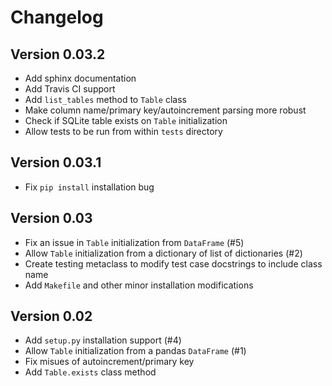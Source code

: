 # Changelog

## Version 0.03.2

* Add sphinx documentation
* Add Travis CI support
* Add `list_tables` method to `Table` class
* Make column name/primary key/autoincrement parsing more robust
* Check if SQLite table exists on `Table` initialization
* Allow tests to be run from within `tests` directory

## Version 0.03.1

* Fix `pip install` installation bug

## Version 0.03

* Fix an issue in `Table` initialization from `DataFrame` (#5)
* Allow `Table` initialization from a dictionary of list of
  dictionaries (#2)
* Create testing metaclass to modify test case docstrings to include
  class name
* Add `Makefile` and other minor installation modifications

## Version 0.02

* Add `setup.py` installation support (#4)
* Allow `Table` initialization from a pandas `DataFrame` (#1)
* Fix misues of autoincrement/primary key
* Add `Table.exists` class method

